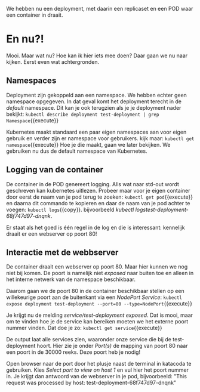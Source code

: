 We hebben nu een deployment, met daarin een replicaset en een POD waar een container in draait. 

# En nu?!
Mooi. Maar wat nu? Hoe kan ik hier iets mee doen? Daar gaan we nu naar kijken. Eerst even wat achtergronden.

## Namespaces
Deployment zijn gekoppeld aan een namespace. We hebben echter geen namespace opgegeven. In dat geval komt het deployment terecht in de *default* namespace. Dit kan je ook terugzien als je je deployment nader bekijkt: `kubectl describe deployment test-deployment | grep Namespace`{{execute}}

Kubernetes maakt standaard een paar eigen namespaces aan voor eigen gebruik en verder zijn er namespace voor gebruikers. kijk maar: `kubectl get namespace`{{execute}} Hoe je die maakt, gaan we later bekijken. We gebruiken nu dus de default namespace van Kubernetes.

## Logging van de container
De container in de POD genereert logging. Alls wat naar std-out wordt geschreven kan kubernetes uitlezen. Probeer maar voor je eigen container door eerst de naam van je pod terug te zoeken: `kubectl get pod`{{execute}} en daarna dit commando te kopieren en daar de naam van je pod achter te voegen: `kubectl logs`{{copy}}. bijvoorbeeld *kubectl logstest-deployment-68f747d97-dnqnk*.

Er staat als het goed is één regel in de log en die is interessant: kennelijk draait er een webserver op poort 80!

## Interactie met de webbserver
De container draait een webserver op poort 80. Maar hier kunnen we nog niet bij komen. De poort is namelijk niet *exposed* naar buiten toe en alleen in het interne netwerk van de namespace beschikbaar.

Daarom gaan we de poort 80 in de container beschikbaar stellen op een willekeurige poort aan de buitenkant via een *NodePort Service*: `kubectl expose deployment test-deployment --port=80 --type=NodePort`{{execute}}

Je krijgt nu de melding *service/test-deployment exposed*. Dat is mooi, maar om te vinden hoe je de service kan bereiken moeten we het externe poort nummer vinden. Dat doe je zo: `kubectl get service`{{execute}}

De output laat alle services zien, waaronder onze service die bij de test-deployment hoort. Hier zie je onder *Port(s)* de mapping van poort 80 naar een poort in de 30000 reeks. Deze poort heb je nodig!

Open browser naar de port door het plusje naast de terminal in katacoda te gebruiken. Kies *Select port to view on host 1* en vul hier het poort nummer in. Je krijgt dan antwoord van de webserver in je pod, bijvoorbeeld: "This request was processed by host: test-deployment-68f747d97-dnqnk"